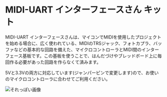 # MIDI-UART インターフェースさん キット

MIDI-UART インターフェースさんは、マイコンでMIDIを使用したプロジェクトを始める場合に、広く使われている、MIDIのTRSジャック、フォトカプラ、バッファなどの基本的な回路を備えた、マイクロコントローラとMIDI間のインターフェース基板です。この基板を使うことで、はんだづけやブレッドボード上に毎回作る必要があった回路を作らなくて済みます。

5Vと3.3Vの両方に対応しています(ジャンパーピンで変更します)ので、お使いのマイクロコントローラに合わせてご利用ください。


![それっぽい画像](./image.png)